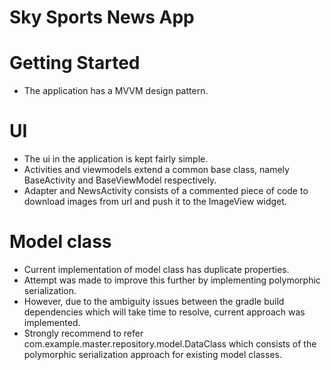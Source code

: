 # Sky Sports News App

# Getting Started
- The application has a MVVM design pattern.

# UI 
- The ui in the application is kept fairly simple.
- Activities and viewmodels extend a common base class, namely BaseActivity and BaseViewModel respectively.
- Adapter and NewsActivity consists of a commented piece of code to download images from url and push it to the ImageView widget.
 
# Model class
- Current implementation of model class has duplicate properties. 
- Attempt was made to improve this further by implementing polymorphic serialization. 
- However, due to the ambiguity issues between the gradle build dependencies which will take time to resolve, current approach was implemented. 
- Strongly recommend to refer com.example.master.repository.model.DataClass which consists of the polymorphic serialization approach for existing model classes. 

